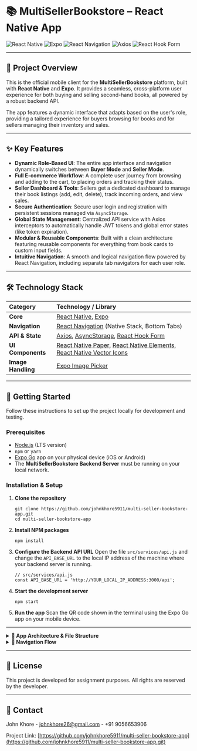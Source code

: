 # 📚 MultiSellerBookstore – React Native App

![React Native](https://img.shields.io/badge/React_Native-20232A?style=for-the-badge&logo=react&logoColor=61DAFB)
![Expo](https://img.shields.io/badge/Expo-000020?style=for-the-badge&logo=expo&logoColor=white)
![React Navigation](https://img.shields.io/badge/React_Navigation-6B52AE?style=for-the-badge)
![Axios](https://img.shields.io/badge/Axios-5A29E4?style=for-the-badge&logo=axios)
![React Hook Form](https://img.shields.io/badge/React_Hook_Form-EC5990?style=for-the-badge&logo=reacthookform&logoColor=white)

---

## 🎯 Project Overview

This is the official mobile client for the **MultiSellerBookstore** platform, built with **React Native** and **Expo**. It provides a seamless, cross-platform user experience for both buying and selling second-hand books, all powered by a robust backend API.

The app features a dynamic interface that adapts based on the user's role, providing a tailored experience for buyers browsing for books and for sellers managing their inventory and sales.

---

## ✨ Key Features

-   **Dynamic Role-Based UI**: The entire app interface and navigation dynamically switches between **Buyer Mode** and **Seller Mode**.
-   **Full E-commerce Workflow**: A complete user journey from browsing and adding to the cart, to placing orders and tracking their status.
-   **Seller Dashboard & Tools**: Sellers get a dedicated dashboard to manage their book listings (add, edit, delete), track incoming orders, and view sales.
-   **Secure Authentication**: Secure user login and registration with persistent sessions managed via `AsyncStorage`.
-   **Global State Management**: Centralized API service with Axios interceptors to automatically handle JWT tokens and global error states (like token expiration).
-   **Modular & Reusable Components**: Built with a clean architecture featuring reusable components for everything from book cards to custom input fields.
-   **Intuitive Navigation**: A smooth and logical navigation flow powered by React Navigation, including separate tab navigators for each user role.

---

## 🛠️ Technology Stack

| Category         | Technology / Library                                                                                                                                                                                                                              |
| :--------------- | :------------------------------------------------------------------------------------------------------------------------------------------------------------------------------------------------------------------------------------------------ |
| **Core**         | [React Native](https://reactnative.dev/), [Expo](https://expo.dev/)                                                                                                                                                                                |
| **Navigation**   | [React Navigation](https://reactnavigation.org/) (Native Stack, Bottom Tabs)                                                                                                                                                                       |
| **API & State**  | [Axios](https://axios-http.com/), [AsyncStorage](https://react-native-async-storage.github.io/async-storage/), [React Hook Form](https://react-hook-form.com/)                                                                                         |
| **UI Components**| [React Native Paper](https://reactnativepaper.com/), [React Native Elements](https://reactnativeelements.com/), [React Native Vector Icons](https://github.com/oblador/react-native-vector-icons) |
| **Image Handling**| [Expo Image Picker](https://docs.expo.dev/versions/latest/sdk/imagepicker/)                                                                                                                                                                         |

---

## 🚀 Getting Started

Follow these instructions to set up the project locally for development and testing.

### Prerequisites

-   [Node.js](https://nodejs.org/) (LTS version)
-   `npm` or `yarn`
-   [Expo Go](https://expo.dev/go) app on your physical device (iOS or Android)
-   The **MultiSellerBookstore Backend Server** must be running on your local network.

### Installation & Setup

1.  **Clone the repository**
    ```
    git clone https://github.com/johnkhore5911/multi-seller-bookstore-app.git
    cd multi-seller-bookstore-app
    ```

2.  **Install NPM packages**
    ```
    npm install
    ```

3.  **Configure the Backend API URL**
    Open the file `src/services/api.js` and change the `API_BASE_URL` to the local IP address of the machine where your backend server is running.
    ```
    // src/services/api.js
    const API_BASE_URL = 'http://YOUR_LOCAL_IP_ADDRESS:3000/api';
    ```

4.  **Start the development server**
    ```
    npm start
    ```

5.  **Run the app**
    Scan the QR code shown in the terminal using the Expo Go app on your mobile device.

---

<details>
<summary><strong>📁 App Architecture & File Structure</strong></summary>

The project follows a clean and scalable architecture, separating concerns into distinct directories.


```
/MultiSellerBookstore
  ├── /src
      ├── /components          # Reusable UI components
      │   ├── BookCard.js     # Book display card
      │   ├── CartItem.js     # Cart item component
      │   ├── OrderCard.js    # Order display card
      │   └── LoadingSpinner.js
      ├── /screens            # All screen components
      │   ├── /auth
      │   │   ├── WelcomeScreen.js
      │   │   ├── LoginScreen.js
      │   │   └── RegisterScreen.js
      │   ├── /buyer
      │   │   ├── StorefrontScreen.js
      │   │   ├── ProductDetailScreen.js
      │   │   ├── CartScreen.js
      │   │   └── BuyerOrdersScreen.js
      │   ├── /seller
      │   │   ├── BookListingScreen.js
      │   │   ├── AddBookScreen.js
      │   │   ├── EditBookScreen.js
      │   │   ├── SalesDashboardScreen.js
      │   │   └── SellerOrdersScreen.js
      │   └── /shared
      │       └── ProfileScreen.js
      ├── /navigation         # Navigation setup
      │   ├── AppNavigator.js
      │   ├── AuthNavigator.js
      │   ├── BuyerTabNavigator.js
      │   └── SellerTabNavigator.js
      ├── /services          # API calls
      │   ├── api.js         # Axios configuration
      │   ├── authService.js # Authentication APIs
      │   ├── bookService.js # Book-related APIs
      │   ├── cartService.js # Cart APIs
      │   └── orderService.js # Order APIs
      ├── /utils             # Helper functions
      │   ├── storage.js     # AsyncStorage helpers
      │   ├── constants.js   # App constants
      │   └── validation.js  # Form validation
      └── /styles           # Global styles
          ├── colors.js     # Color theme
          └── globalStyles.js
```


</details>

<details>
<summary><strong>🧭 Navigation Flow</strong></summary>

The app's navigation is structured logically based on the user's authentication status and role.

1.  **App Launch**: The `AppNavigator` checks `AsyncStorage` for a user token.
    -   **No Token**: The user is directed to the `AuthNavigator`.
        -   `WelcomeScreen` -> `LoginScreen` / `RegisterScreen`
    -   **Token Exists**: The user is logged in. The app checks the user's role.

2.  **Logged-In User**:
    -   **Role is `buyer`**: The `BuyerTabNavigator` is rendered.
        -   **Tabs**: Home, Cart, Orders, Profile.
    -   **Role is `seller`**: The `SellerTabNavigator` is rendered.
        -   **Tabs**: My Books, Dashboard, Orders, Profile.

3.  **Role Switching**:
    -   The `RoleSwitcher` component in the `ProfileScreen` allows the user to toggle their role.
    -   This updates the role in `AsyncStorage` and triggers a re-render of the `AppNavigator`, loading the appropriate tab navigator.

</details>

---


## 📜 License

This project is developed for assignment purposes. All rights are reserved by the developer.

---

## 📧 Contact

John Khore - [johnkhore26@gmail.com](mailto:johnkhore26@gmail.com) - +91 9056653906

Project Link: [https://github.com/johnkhore5911/multi-seller-bookstore-app](https://github.com/johnkhore5911/multi-seller-bookstore-app.git)

